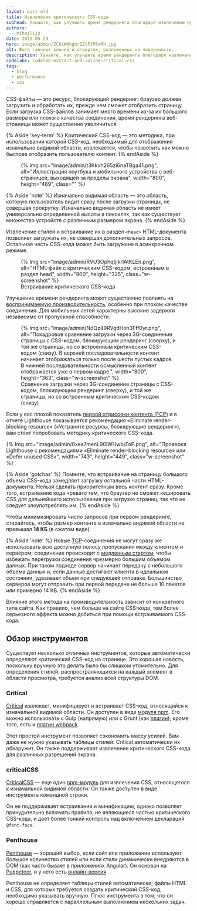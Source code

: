 ```yaml
---
layout: post-old
title: Извлечение критического CSS-кода
subhead: Узнайте, как улучшить время рендеринга благодаря извлечению критического CSS-кода.
authors:
  - mihajlija
date: 2019-05-29
hero: image/admin/ZC6iWHhgnrSZtPJMfwMh.jpg
alt: Фото гаечных ключей и отверток, разложенных на поверхности.
description: Узнайте, как улучшить время рендеринга благодаря извлечению критического CSS-кода, а также как выбрать наилучший инструмент для своего проекта.
codelabs: codelab-extract-and-inline-critical-css
tags:
  - blog
  - performance
  - css
---
```


CSS-файлы — это ресурс, блокирующий рендеринг: браузер должен загрузить и обработать их, прежде чем сможет отобразить страницу. Если загрузка CSS-файлов занимает много времени из-за их большого размера или плохого качества соединения, время рендеринга веб-страницы может существенно увеличиться.

{% Aside 'key-term' %} Критический CSS-код — это методика, при использовании которой CSS-код, необходимый для отображения изначально видимой области, извлекается, чтобы позволить как можно быстрее отобразить пользователю контент. {% endAside %}

<figure class="w-figure"> {% Img src="image/admin/t3Kkvh265zi6naTBga41.png", alt="Иллюстрация ноутбука и мобильного устройства с веб-страницей, выходящей за пределы экрана", width="800", height="469", class="" %}</figure>

{% Aside 'note' %} Изначально видимая область — это область, которую пользователь видит сразу после загрузки страницы, не совершая прокрутку. Изначально видимая область не имеет универсально определенной высоты в пикселях, так как существует множество устройств с различным размером экрана. {% endAside %}

Извлечение стилей и встраивание их в раздел `<head>` HTML-документа позволяет загружать их, не совершая дополнительных запросов. Остальная часть CSS-кода может быть загружена в асинхронном режиме.

<figure class="w-figure"> {% Img src="image/admin/RVU3OphqtjlkrlAtKLEn.png", alt="HTML-файл с критическим CSS-кодом, встроенным в раздел head", width="800", height="325", class="w-screenshot" %} <figcaption class="w-figcaption"> Встраивание критического CSS-кода </figcaption></figure>

Улучшение времени рендеринга может существенно повлиять на [воспринимаемую производительность](https://developers.google.com/web/fundamentals/performance/rail#ux), особенно при плохом качестве соединения. Для мобильных сетей характерны высокие задержки независимо от пропускной способности.

<figure class="w-figure"> {% Img src="image/admin/NdQz49RVgdHoh3Fff0yr.png", alt="Покадровое сравнение загрузки через 3G-соединение страницы с CSS-кодом, блокирующим рендеринг (сверху), и той же страницы, но со встроенным критическим CSS-кодом (снизу). В верхней последовательности контент начинает отображаться только после шести пустых кадров. В нижней последовательности осмысленный контент отображается уже в первом кадре.", width="800", height="363", class="w-screenshot" %} <figcaption class="w-figcaption"> Сравнение загрузки через 3G-соединение страницы с CSS-кодом, блокирующим рендеринг (сверху), и той же страницы, но со встроенным критическим CSS-кодом (снизу) </figcaption></figure>

Если у вас плохой показатель [первой отрисовки контента (FCP)](/first-contentful-paint) и в отчете Lighthouse показывается рекомендация «Eliminate render-blocking resource» («Устраните ресурсы, блокирующие рендеринг»), вам стоит попробовать методику критического CSS-кода.

{% Img src="image/admin/0xea7menL90lWHwbjZoP.png", alt="Проверка Lighthouse с рекомендациями «Eliminate render-blocking resource» или «Defer unused CSS»", width="743", height="449", class="w-screenshot" %}

{% Aside 'gotchas' %} Помните, что встраивание на страницу большого объема CSS-кода замедляет загрузку остальной части HTML-документа. Нельзя сделать приоритетным весь контент сразу. Кроме того, встраивание кода чревато тем, что браузер не сможет кешировать CSS для дальнейшего использования при загрузке страниц, так что не следует злоупотреблять им. {% endAside %}

<p id="14KB">Чтобы минимизировать число запросов при первом рендеринге, старайтесь, чтобы размер контента в изначально видимой области не превышал <strong>14 КБ</strong> (в сжатом виде).</p>

{% Aside 'note' %} Новые [TCP](https://hpbn.co/building-blocks-of-tcp/)-соединения не могут сразу же использовать всю доступную полосу пропускания между клиентом и сервером; соединение происходит с [медленным стартом](https://hpbn.co/building-blocks-of-tcp/#slow-start), чтобы избежать перегрузки соединения чрезмерно большим объемом данных. При таком подходе сервер начинает передачу с небольшого объема данных и, если данные достигают клиента в идеальном состоянии, удваивает объем при следующей отправке. Большинство серверов могут отправить при первой передаче не больше 10 пакетов или примерно 14 КБ. {% endAside %}

Влияние этого метода на производительность зависит от конкретного типа сайта. Как правило, чем больше на сайте CSS-кода, тем более серьезного эффекта можно добиться при помощи встраиваемого CSS-кода.

## Обзор инструментов

Существует несколько отличных инструментов, которые автоматически определяют критический CSS-код на странице. Это хорошая новость, поскольку вручную это делать было бы слишком утомительно. Для определения стилей, распространяющихся на каждый элемент в области просмотра, требуется анализ всей структуры DOM.

### Critical

[Critical](https://github.com/addyosmani/critical) извлекает, минифицирует и встраивает CSS-код, относящийся к изначальной видимой области. Он доступен в виде [модуля npm](https://www.npmjs.com/package/critical). Его можно использовать с Gulp (напрямую) или с Grunt (как [плагин](https://github.com/bezoerb/grunt-critical)); кроме того, есть и [плагин webpack](https://github.com/anthonygore/html-critical-webpack-plugin).

Этот простой инструмент позволяет сэкономить массу усилий. Вам даже не нужно указывать таблицы стилей: Critical автоматически их обнаружит. Он также поддерживает извлечение критического CSS-кода для различных разрешений экрана.

### criticalCSS

[CriticalCSS](https://github.com/filamentgroup/criticalCSS) — еще один [npm-модуль](https://www.npmjs.com/package/criticalcss) для извлечения CSS, относящегося к изначальной видимой области. Он также доступен в виде инструмента командной строки.

Он не поддерживает встраивание и минификацию, однако позволяет принудительно включать правила, не являющиеся частью критического CSS-кода, и дает более тонкий контроль над включением деклараций `@font-face`.

### Penthouse

[Penthouse](https://github.com/pocketjoso/penthouse) — хороший выбор, если сайт или приложение используют большое количество стилей или если стили динамически внедряются в DOM (как часто бывает в приложениях Angular). Он основан на [Puppeteer](https://github.com/GoogleChrome/puppeteer), и у него есть [онлайн-версия](https://jonassebastianohlsson.com/criticalpathcssgenerator/).

Penthouse не определяет таблицы стилей автоматически; файлы HTML и CSS, для которых требуется создать критический CSS-код, необходимо указывать вручную. Плюс инструмента в том, что он хорошо справляется с параллельным выполнением нескольких задач.
